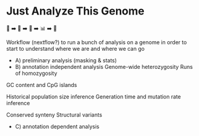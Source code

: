 # Just Analyze This Genome
🧬 ➡️ 🙏 ➡️ 🤖 ➡️ 📊 ➡️ 🥹 

Workflow (nextflow?) to run a bunch of analysis on a genome in order to start to understand where we are and where we can go

* A) preliminary analysis (masking & stats)
* B) annotation independent analysis
Genome-wide heterozygosity
Runs of homozygosity

GC content and CpG islands

Historical population size inference
Generation time and mutation rate inference

Conserved synteny
Structural variants
* C) annotation dependent analysis
